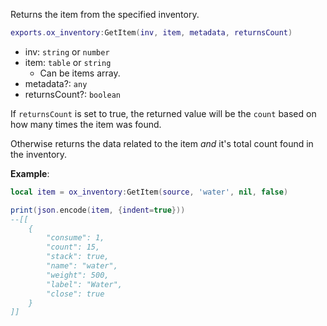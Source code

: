 Returns the item from the specified inventory.

```lua
exports.ox_inventory:GetItem(inv, item, metadata, returnsCount)
```
* inv: `string` or `number`
* item: `table` or `string`
  * Can be items array.
* metadata?: `any`
* returnsCount?: `boolean`

If `returnsCount` is set to true, the returned value will be the `count` based on
how many times the item was found.

Otherwise returns the data related to the item _and_ it's total count found in the inventory.

**Example**:
```lua
local item = ox_inventory:GetItem(source, 'water', nil, false)

print(json.encode(item, {indent=true}))
--[[
    {
        "consume": 1,
        "count": 15,
        "stack": true,
        "name": "water",
        "weight": 500,
        "label": "Water",
        "close": true
    }
]]
```
